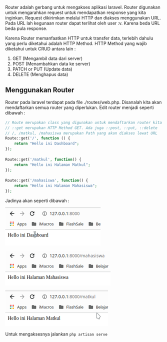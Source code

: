 Router adalah gerbang untuk mengakses aplikasi laravel. Router digunakan untuk mengarahkan request untuk mendapatkan response yang kita inginkan. Request dikirimkan melalui HTTP dan diakses menggunakan URL. Pada URL lah kegunaan router dapat terlihat oleh user :v. Karena beda URL beda pula response.

Karena Router memanfaatkan HTTP untuk transfer data, terlebih dahulu yang perlu diketahui adalah HTTP Method. HTTP Method yang wajib diketahui untuk CRUD antara lain :

1. GET  (Mengambil data dari server)
2. POST (Menambahkan data ke server)
3. PATCH or PUT (Update data)
4. DELETE (Menghapus data)

## Menggunakan Router

Router pada laravel terdapat pada file ./routes/web.php. Disanalah kita akan mendaftarkan semua router yang diperlukan. Edit router menjadi seperti dibawah :

```php
// Route merupakan class yang digunakan untuk mendaftarkan router kita
// ::get merupakan HTTP Method GET. Ada juga ::post, ::put, ::delete
// /, /matkul, /mahasiswa merupakan Path yang akan diakses lewat URL
Route::get('/', function () {
    return "Hello ini Dashboard";
});

Route::get('/matkul', function() {
    return "Hello ini Halaman Matkul";
});

Route::get('/mahasiswa', function() {
    return "Hello ini Halaman Mahasiswa";
});
```

Jadinya akan seperti dibawah :

![Route Dahshboard](./src/route::dashboard.png)

![Route Mahasiswa](./src/route::mahasiswa.png)

![Route Matkul](./src/route::matkul.png)

Untuk mengaksesnya jalankan `php artisan serve`
